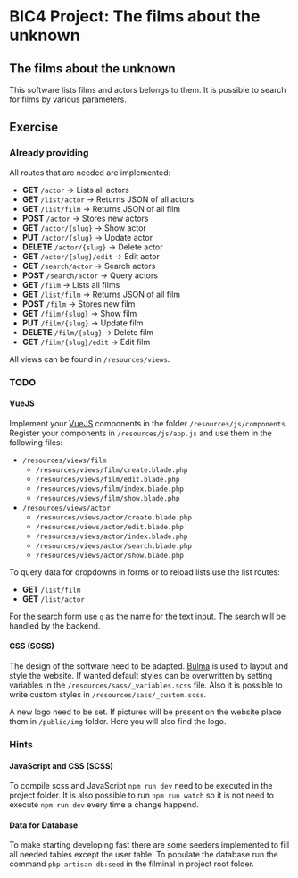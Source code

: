 # BIC4 Project: The films about the unknown

## The films about the unknown

This software lists films and actors belongs to them.
It is possible to search for films by various parameters.

## Exercise

### Already providing

All routes that are needed are implemented:
 * **GET** ```/actor``` &rarr; Lists all actors
 * **GET** ```/list/actor``` &rarr; Returns JSON of all actors
 * **GET** ```/list/film``` &rarr; Returns JSON of all film
 * **POST** ```/actor``` &rarr; Stores new actors
 * **GET** ```/actor/{slug}``` &rarr; Show actor
 * **PUT** ```/actor/{slug}``` &rarr; Update actor
 * **DELETE** ```/actor/{slug}``` &rarr; Delete actor
 * **GET** ```/actor/{slug}/edit``` &rarr; Edit actor
 * **GET** ```/search/actor``` &rarr; Search actors
 * **POST** ```/search/actor``` &rarr; Query actors
 * **GET** ```/film``` &rarr; Lists all films
 * **GET** ```/list/film``` &rarr; Returns JSON of all film
 * **POST** ```/film``` &rarr; Stores new film
 * **GET** ```/film/{slug}``` &rarr; Show film
 * **PUT** ```/film/{slug}``` &rarr; Update film
 * **DELETE** ```/film/{slug}``` &rarr; Delete film
 * **GET** ```/film/{slug}/edit``` &rarr; Edit film

All views can be found in ```/resources/views```.

### TODO

#### VueJS

Implement your [VueJS](https://vuejs.org) components in the folder ```/resources/js/components```.
Register your components in ```/resources/js/app.js``` and use them in the following files:

 * ```/resources/views/film```
     * ```/resources/views/film/create.blade.php```
     * ```/resources/views/film/edit.blade.php```
     * ```/resources/views/film/index.blade.php```
     * ```/resources/views/film/show.blade.php```
 * ```/resources/views/actor```
      * ```/resources/views/actor/create.blade.php```
      * ```/resources/views/actor/edit.blade.php```
      * ```/resources/views/actor/index.blade.php```
      * ```/resources/views/actor/search.blade.php```
      * ```/resources/views/actor/show.blade.php```

To query data for dropdowns in forms or to reload lists use the list routes:
 * **GET** ```/list/film```
 * **GET** ```/list/actor```

For the search form use ```q``` as the name for the text input.
The search will be handled by the backend.

#### CSS (SCSS)

The design of the software need to be adapted.
[Bulma](https://bulma.io) is used to layout and style the website.
If wanted default styles can be overwritten by setting variables in the ```/resources/sass/_variables.scss``` file.
Also it is possible to write custom styles in ```/resources/sass/_custom.scss```.

A new logo need to be set. If pictures will be present on the website place them in ```/public/img``` folder.
Here you will also find the logo.

### Hints

#### JavaScript and CSS (SCSS)

To compile scss and JavaScript ```npm run dev``` need to be executed in the project folder.
It is also possible to run ```npm run watch``` so it is not need to execute ```npm run dev``` every time a change happend.

#### Data for Database

To make starting developing fast there are some seeders implemented to fill all needed tables except the user table.
To populate the database run the command ```php artisan db:seed``` in the filminal in project root folder.
